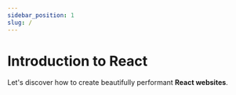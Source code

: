 ```yaml
---
sidebar_position: 1
slug: /
---
```


# Introduction to React

Let's discover how to create beautifully performant **React websites**.
